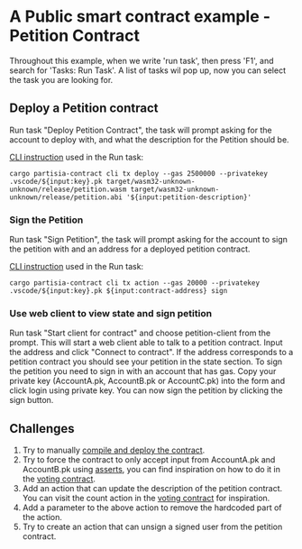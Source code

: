 # A Public smart contract example - Petition Contract

Throughout this example, when we write 'run task', then press 'F1', and search for 'Tasks: Run Task'.
A list of tasks wil pop up, now you can select the task you are looking for.

## Deploy a Petition contract

Run task "Deploy Petition Contract", the task will prompt asking for the account to deploy with,
and what the description for the Petition should be.

[CLI instruction](https://partisiablockchain.gitlab.io/documentation/smart-contracts/smart-conract-tools-overview.html#the-command-line-interface-cli)
used in the Run task:

`cargo partisia-contract cli tx deploy --gas 2500000 --privatekey .vscode/${input:key}.pk target/wasm32-unknown-unknown/release/petition.wasm target/wasm32-unknown-unknown/release/petition.abi '${input:petition-description}'`

### Sign the Petition

Run task "Sign Petition", the task will prompt asking for the account to sign the petition with
and an address for a deployed petition contract.

[CLI instruction](https://partisiablockchain.gitlab.io/documentation/smart-contracts/smart-conract-tools-overview.html#the-command-line-interface-cli)
used in the Run task:

`cargo partisia-contract cli tx action --gas 20000 --privatekey .vscode/${input:key}.pk ${input:contract-address} sign`

### Use web client to view state and sign petition

Run task "Start client for contract" and choose petition-client from the prompt.
This will start a web client able to talk to a petition contract. Input the address and click "Connect to contract".
If the address corresponds to a petition contract you should see your petition in the state section.
To sign the petition you need to sign in with an account that has gas. Copy your private key (AccountA.pk, AccountB.pk
or AccountC.pk)
into the form and click login using private key. You can now sign the petition by clicking the sign button.

## Challenges
1. Try to manually [compile and deploy the contract](https://partisiablockchain.gitlab.io/documentation/smart-contracts/compile-and-deploy-contracts.html). 
2. Try to force the contract to only accept input from AccountA.pk and AccountB.pk using [asserts](https://doc.rust-lang.org/std/macro.assert.html), you can find inspiration on how to do it in the [voting contract](https://gitlab.com/partisiablockchain/language/example-contracts/-/blob/main/voting/src/lib.rs?ref_type=heads).
3. Add an action that can update the description of the petition contract. You can visit the count action in the [voting contract](https://gitlab.com/partisiablockchain/language/example-contracts/-/blob/main/voting/src/lib.rs?ref_type=heads#L116) for inspiration.
4. Add a parameter to the above action to remove the hardcoded part of the action. 
5. Try to create an action that can unsign a signed user from the petition contract. 